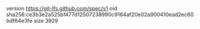 version https://git-lfs.github.com/spec/v1
oid sha256:ce3b3e2a525bf477d12507238990c9164af20e02a900410ead2ec60bdf64e3fe
size 3929
